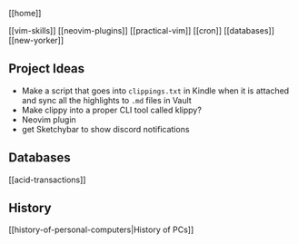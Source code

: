 [[home]]

[[vim-skills]]
[[neovim-plugins]]
[[practical-vim]]
[[cron]]
[[databases]]
[[new-yorker]]

## Project Ideas

- Make a script that goes into `clippings.txt` in Kindle when it is attached and sync all the highlights to `.md` files in Vault
- Make clippy into a proper CLI tool called klippy?
- Neovim plugin
- get Sketchybar to show discord notifications

## Databases

[[acid-transactions]]

## History

[[history-of-personal-computers|History of PCs]]
